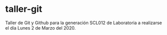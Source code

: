 # taller-git
Taller de Git y Github para la generación SCL012 de Laboratoria a realizarse el día Lunes 2 de Marzo del 2020.